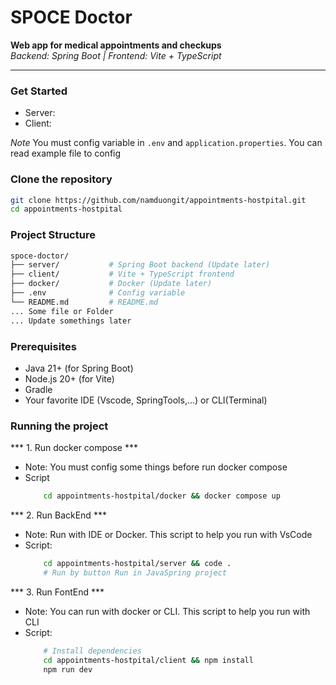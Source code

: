 # SPOCE Doctor

**Web app for medical appointments and checkups**  
_Backend: Spring Boot | Frontend: Vite + TypeScript_

---

### Get Started
- Server:
- Client:

*Note* You must config variable in `.env` and `application.properties`. You can read example file to config

### Clone the repository
```bash
git clone https://github.com/namduongit/appointments-hostpital.git
cd appointments-hostpital
```

### Project Structure
```bash
spoсe-doctor/
├── server/           # Spring Boot backend (Update later)
├── client/           # Vite + TypeScript frontend
├── docker/           # Docker (Update later)
├── .env              # Config variable
└── README.md         # README.md
... Some file or Folder
... Update somethings later
```

### Prerequisites
- Java 21+ (for Spring Boot)
- Node.js 20+ (for Vite)
- Gradle
- Your favorite IDE (Vscode, SpringTools,...) or CLI(Terminal)

### Running the project
*** 1. Run docker compose ***
- Note: You must config some things before run docker compose
- Script
    ```bash
        cd appointments-hostpital/docker && docker compose up
    ```
*** 2. Run BackEnd ***
- Note: Run with IDE or Docker. This script to help you run with VsCode
- Script: 
    ```bash
        cd appointments-hostpital/server && code . 
        # Run by button Run in JavaSpring project
    ```
*** 3. Run FontEnd ***
- Note: You can run with docker or CLI. This script to help you run with CLI
- Script:
    ```bash
        # Install dependencies
        cd appointments-hostpital/client && npm install
        npm run dev
    ```
